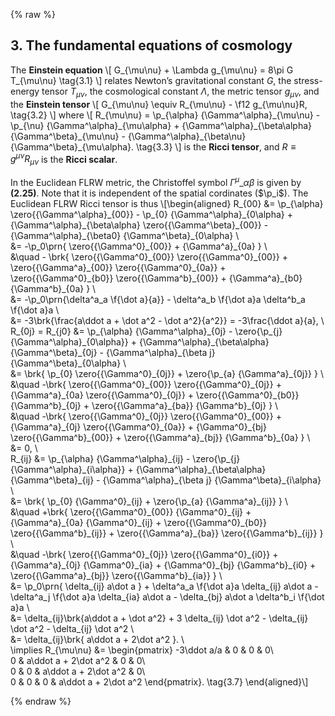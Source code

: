 {% raw %} 

<section markdown="1">

## 3. The fundamental equations of cosmology

The **Einstein equation**
\\[
G_{\mu\nu} + \Lambda g_{\mu\nu} = 8\pi G T_{\mu\nu}
\tag{3.1}
\\]
relates Newton’s gravitational constant $G$, the stress-energy tensor $T_{\mu\nu}$, the cosmological constant $\Lambda$, the metric tensor $g_{\mu\nu}$, and the **Einstein tensor**
\\[
G_{\mu\nu} \equiv R_{\mu\nu} - \f12 g_{\mu\nu}R,
\tag{3.2}
\\]
where 
\\[
R\_{\mu\nu} = 
\p\_{\alpha} {\Gamma^\alpha}\_{\mu\nu} -
\p\_{\nu} {\Gamma^\alpha}\_{\mu\alpha} +
{\Gamma^\alpha}\_{\beta\alpha} {\Gamma^\beta}\_{\mu\nu} -
{\Gamma^\alpha}\_{\beta\nu} {\Gamma^\beta}\_{\mu\alpha}.
\tag{3.3}
\\]
is the **Ricci tensor**, and $R\equiv g^{\mu\nu}R_{\mu\nu}$ is the **Ricci scalar**.

In the Euclidean FLRW metric, the Christoffel symbol ${\Gamma^\mu}\_{\alpha\beta}$ is given by **(2.25)**.
Note that it is independent of the spatial cordinates ($\p_i$).
The Euclidean FLRW Ricci tensor is thus
\\[\begin{aligned}
R\_{00} &= 
\p\_{\alpha} \zero{{\Gamma^\alpha}\_{00}} -
\p\_{0} {\Gamma^\alpha}\_{0\alpha} +
{\Gamma^\alpha}\_{\beta\alpha} \zero{{\Gamma^\beta}\_{00}} -
{\Gamma^\alpha}\_{\beta0} {\Gamma^\beta}\_{0\alpha}
\\\
&= -\p_0\prn{ \zero{{\Gamma^0}\_{00}} + {\Gamma^a}\_{0a} }
\\\
&\quad -
\brk{ 
\zero{{\Gamma^0}\_{00}} \zero{{\Gamma^0}\_{00}} +
\zero{{\Gamma^a}\_{00}} \zero{{\Gamma^0}\_{0a}} +
\zero{{\Gamma^0}\_{b0}} \zero{{\Gamma^b}\_{00}} +
{\Gamma^a}\_{b0} {\Gamma^b}\_{0a}
}
\\\
&= -\p\_0\prn{\delta^a\_a \f{\dot a}{a}} -
\delta^a\_b \f{\dot a}a
\delta^b\_a \f{\dot a}a
\\\
&= -3\brk{\frac{a\ddot a + \dot a^2 - \dot a^2}{a^2}}
= -3\frac{\ddot a}{a},
\\\
R\_{0j} = R\_{j0} &=
\p\_{\alpha} {\Gamma^\alpha}\_{0j} -
\zero{\p\_{j} {\Gamma^\alpha}\_{0\alpha}} +
{\Gamma^\alpha}\_{\beta\alpha} {\Gamma^\beta}\_{0j} -
{\Gamma^\alpha}\_{\beta j} {\Gamma^\beta}\_{0\alpha}
\\\
&= \brk{
\p\_{0} \zero{{\Gamma^0}\_{0j}} +
\zero{\p\_{a} {\Gamma^a}\_{0j}}
}
\\\
&\quad -\brk{
\zero{{\Gamma^0}\_{00}} \zero{{\Gamma^0}\_{0j}} +
{\Gamma^a}\_{0a} \zero{{\Gamma^0}\_{0j}} +
\zero{{\Gamma^0}\_{b0}} {\Gamma^b}\_{0j} +
\zero{{\Gamma^a}\_{ba}} {\Gamma^b}\_{0j}
}
\\\
&\quad -\brk{
\zero{{\Gamma^0}\_{0j}} \zero{{\Gamma^0}\_{00}} +
{\Gamma^a}\_{0j} \zero{{\Gamma^0}\_{0a}} +
{\Gamma^0}\_{bj} \zero{{\Gamma^b}\_{00}} +
\zero{{\Gamma^a}\_{bj}} {\Gamma^b}\_{0a}
}
\\\
&= 0,
\\\
R\_{ij} &= 
\p\_{\alpha} {\Gamma^\alpha}\_{ij} -
\zero{\p\_{j} {\Gamma^\alpha}\_{i\alpha}} +
{\Gamma^\alpha}\_{\beta\alpha} {\Gamma^\beta}\_{ij} -
{\Gamma^\alpha}\_{\beta j} {\Gamma^\beta}\_{i\alpha}
\\\
&= \brk{
\p\_{0} {\Gamma^0}\_{ij} +
\zero{\p\_{a} {\Gamma^a}\_{ij}}
}
\\\
&\quad +\brk{
\zero{{\Gamma^0}\_{00}} {\Gamma^0}\_{ij} +
{\Gamma^a}\_{0a} {\Gamma^0}\_{ij} +
\zero{{\Gamma^0}\_{b0}} \zero{{\Gamma^b}\_{ij}} +
\zero{{\Gamma^a}\_{ba}} \zero{{\Gamma^b}\_{ij}}
}
\\\
&\quad -\brk{
\zero{{\Gamma^0}\_{0j}} \zero{{\Gamma^0}\_{i0}} +
{\Gamma^a}\_{0j} {\Gamma^0}\_{ia} +
{\Gamma^0}\_{bj} {\Gamma^b}\_{i0} +
\zero{{\Gamma^a}\_{bj}} \zero{{\Gamma^b}\_{ia}}
}
\\\
&= \p\_0\prn{ \delta\_{ij} a\dot a } +
\delta^a\_a \f{\dot a}a \delta\_{ij} a\dot a -
\delta^a\_j \f{\dot a}a \delta\_{ia} a\dot a -
\delta\_{bj} a\dot a \delta^b\_i \f{\dot a}a
\\\
&= \delta\_{ij}\brk{a\ddot a + \dot a^2} +
3 \delta\_{ij} \dot a^2 - 
\delta\_{ij} \dot a^2 -
\delta\_{ij} \dot a^2
\\\
&= \delta\_{ij}\brk{ a\ddot a + 2\dot a^2  }.
\\\
\implies R\_{\mu\nu} &= \begin{pmatrix}
-3\ddot a/a & 0 & 0 & 0\\\
0 & a\ddot a + 2\dot a^2 & 0 & 0\\\
0 & 0 & a\ddot a + 2\dot a^2 & 0\\\
0 & 0 & 0 & a\ddot a + 2\dot a^2
\end{pmatrix}.
\tag{3.7}
\end{aligned}\\]

</section>

{% endraw %}
